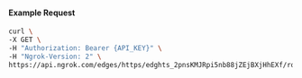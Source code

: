 <!-- Code generated for API Clients. DO NOT EDIT. -->

#### Example Request

```bash
curl \
-X GET \
-H "Authorization: Bearer {API_KEY}" \
-H "Ngrok-Version: 2" \
https://api.ngrok.com/edges/https/edghts_2pnsKMJRpi5nb88jZEjBXjHhEXf/routes/edghtsrt_2pnsKPXXP8jrogwaDcl5cPsvo3l/response_headers
```
